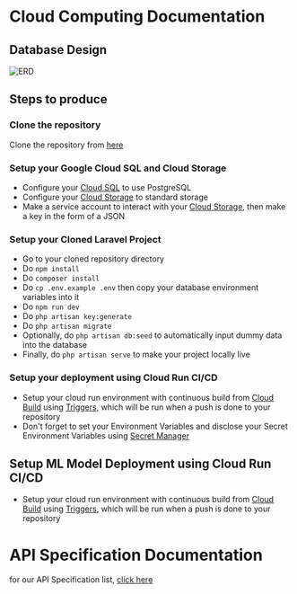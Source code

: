 # Cloud Computing Documentation

## Database Design
![ERD](https://github.com/Pupuk-In/cloud-computing/assets/87064650/161575ff-16c9-4e9e-8a23-a501b6f37dc5)

## Steps to produce

### Clone the repository
Clone the repository from <a href="https://github.com/Pupuk-In/cloud-computing.git" target="_blank">here</a>

### Setup your Google Cloud SQL and Cloud Storage
- Configure your <a href="https://cloud.google.com/sql" target="_blank">Cloud SQL</a> to use PostgreSQL
- Configure your <a href="https://cloud.google.com/storage" target="_blank">Cloud Storage</a> to standard storage
- Make a service account to interact with your <a href="https://cloud.google.com/storage" target="_blank">Cloud Storage</a>, then make a key in the form of a JSON

### Setup your Cloned Laravel Project
- Go to your cloned repository directory
- Do `npm install`
- Do `composer install`
- Do `cp .env.example .env` then copy your database environment variables into it
- Do `npm run dev`
- Do `php artisan key:generate`
- Do `php artisan migrate`
- Optionally, do `php artisan db:seed` to automatically input dummy data into the database
- Finally, do `php artisan serve` to make your project locally live

### Setup your deployment using Cloud Run CI/CD
- Setup your cloud run environment with continuous build from <a href="https://cloud.google.com/build" target="_blank">Cloud Build</a> using <a href="https://cloud.google.com/build/docs/triggers" target="_blank">Triggers</a>, which will be run when a push is done to your repository
- Don't forget to set your Environment Variables and disclose your Secret Environment Variables using <a href="https://cloud.google.com/secret-manager" target="_blank">Secret Manager</a>

## Setup ML Model Deployment using Cloud Run CI/CD
- Setup your cloud run environment with continuous build from <a href="https://cloud.google.com/build" target="_blank">Cloud Build</a> using <a href="https://cloud.google.com/build/docs/triggers" target="_blank">Triggers</a>, which will be run when a push is done to your repository

# API Specification Documentation
for our API Specification list, <a href="https://github.com/Pupuk-In/cloud-computing.git" target="_blank">click here</a>
